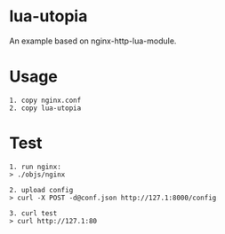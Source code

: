 # lua-utopia
An example based on nginx-http-lua-module. 

Usage
===========
```
1. copy nginx.conf
2. copy lua-utopia
```

Test
=============
```
1. run nginx:
> ./objs/nginx

2. upload config
> curl -X POST -d@conf.json http://127.1:8000/config

3. curl test
> curl http://127.1:80
```
